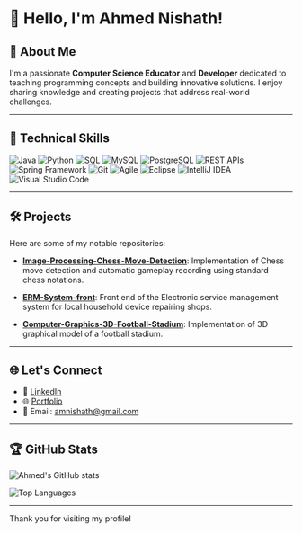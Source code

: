 # 👋 Hello, I'm Ahmed Nishath!

## 🚀 About Me
I'm a passionate **Computer Science Educator** and **Developer** dedicated to teaching programming concepts and building innovative solutions. I enjoy sharing knowledge and creating projects that address real-world challenges.

---

## 💼 Technical Skills

![Java](https://img.shields.io/badge/Java-ED8B00?style=for-the-badge&logo=java&logoColor=white)
![Python](https://img.shields.io/badge/Python-3776AB?style=for-the-badge&logo=python&logoColor=white)
![SQL](https://img.shields.io/badge/SQL-4479A1?style=for-the-badge&logo=postgresql&logoColor=white)
![MySQL](https://img.shields.io/badge/MySQL-4479A1?style=for-the-badge&logo=mysql&logoColor=white)
![PostgreSQL](https://img.shields.io/badge/PostgreSQL-336791?style=for-the-badge&logo=postgresql&logoColor=white)
![REST APIs](https://img.shields.io/badge/REST-02569B?style=for-the-badge&logo=rest&logoColor=white)
![Spring Framework](https://img.shields.io/badge/Spring-6DB33F?style=for-the-badge&logo=spring&logoColor=white)
![Git](https://img.shields.io/badge/Git-F05032?style=for-the-badge&logo=git&logoColor=white)
![Agile](https://img.shields.io/badge/Agile-0078D7?style=for-the-badge&logo=agile&logoColor=white)
![Eclipse](https://img.shields.io/badge/Eclipse-2C2255?style=for-the-badge&logo=eclipse&logoColor=white)
![IntelliJ IDEA](https://img.shields.io/badge/IntelliJ_IDEA-000000?style=for-the-badge&logo=intellij-idea&logoColor=white)
![Visual Studio Code](https://img.shields.io/badge/VS_Code-007ACC?style=for-the-badge&logo=visual-studio-code&logoColor=white)

---

## 🛠️ Projects
Here are some of my notable repositories:

- [**Image-Processing-Chess-Move-Detection**](https://github.com/Ahmed-Nishath/Image-Processing-Chess-Move-Detection): Implementation of Chess move detection and automatic gameplay recording using standard chess notations.

- [**ERM-System-front**](https://github.com/Ahmed-Nishath/ERM-System-front): Front end of the Electronic service management system for local household device repairing shops.

- [**Computer-Graphics-3D-Football-Stadium**](https://github.com/Ahmed-Nishath/Computer-Graphics-3D-Football-Stadium): Implementation of 3D graphical model of a football stadium.

---

## 🌐 Let's Connect
- 💼 [LinkedIn](http://linkedin.com/in/ahmed-nishath)
- 🌐 [Portfolio](https://github.com/Ahmed-Nishath)
- 📧 Email: amnishath@gmail.com

---

## 🏆 GitHub Stats
![Ahmed's GitHub stats](https://github-readme-stats.vercel.app/api?username=Ahmed-Nishath&show_icons=true&theme=radical)

![Top Languages](https://github-readme-stats.vercel.app/api/top-langs/?username=Ahmed-Nishath&layout=compact&theme=radical)

---

Thank you for visiting my profile!
